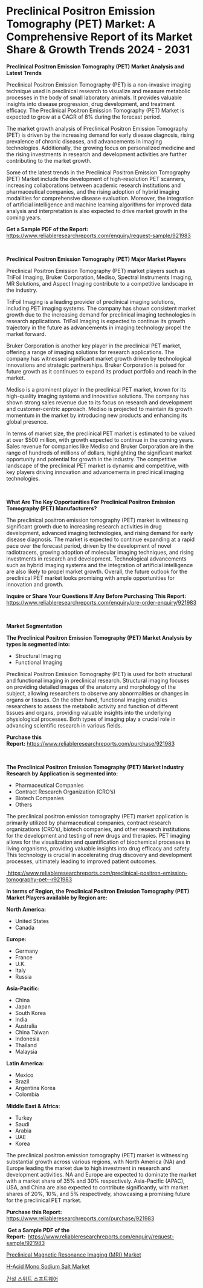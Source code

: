 <p><h1>Preclinical Positron Emission Tomography (PET) Market: A Comprehensive Report of its Market Share & Growth Trends 2024 - 2031</h1></p><p><strong>Preclinical Positron Emission Tomography (PET) Market Analysis and Latest Trends</strong></p>
<p><p>Preclinical Positron Emission Tomography (PET) is a non-invasive imaging technique used in preclinical research to visualize and measure metabolic processes in the body of small laboratory animals. It provides valuable insights into disease progression, drug development, and treatment efficacy. The Preclinical Positron Emission Tomography (PET) Market is expected to grow at a CAGR of 8% during the forecast period.</p><p>The market growth analysis of Preclinical Positron Emission Tomography (PET) is driven by the increasing demand for early disease diagnosis, rising prevalence of chronic diseases, and advancements in imaging technologies. Additionally, the growing focus on personalized medicine and the rising investments in research and development activities are further contributing to the market growth. </p><p>Some of the latest trends in the Preclinical Positron Emission Tomography (PET) Market include the development of high-resolution PET scanners, increasing collaborations between academic research institutions and pharmaceutical companies, and the rising adoption of hybrid imaging modalities for comprehensive disease evaluation. Moreover, the integration of artificial intelligence and machine learning algorithms for improved data analysis and interpretation is also expected to drive market growth in the coming years.</p></p>
<p><strong>Get a Sample PDF of the Report:&nbsp;</strong> <a href="https://www.reliableresearchreports.com/enquiry/request-sample/921983">https://www.reliableresearchreports.com/enquiry/request-sample/921983</a></p>
<p>&nbsp;</p>
<p><strong>Preclinical Positron Emission Tomography (PET) Major Market Players</strong></p>
<p><p>Preclinical Positron Emission Tomography (PET) market players such as TriFoil Imaging, Bruker Corporation, Mediso, Spectral Instruments Imaging, MR Solutions, and Aspect Imaging contribute to a competitive landscape in the industry. </p><p>TriFoil Imaging is a leading provider of preclinical imaging solutions, including PET imaging systems. The company has shown consistent market growth due to the increasing demand for preclinical imaging technologies in research applications. TriFoil Imaging is expected to continue its growth trajectory in the future as advancements in imaging technology propel the market forward.</p><p>Bruker Corporation is another key player in the preclinical PET market, offering a range of imaging solutions for research applications. The company has witnessed significant market growth driven by technological innovations and strategic partnerships. Bruker Corporation is poised for future growth as it continues to expand its product portfolio and reach in the market.</p><p>Mediso is a prominent player in the preclinical PET market, known for its high-quality imaging systems and innovative solutions. The company has shown strong sales revenue due to its focus on research and development and customer-centric approach. Mediso is projected to maintain its growth momentum in the market by introducing new products and enhancing its global presence.</p><p>In terms of market size, the preclinical PET market is estimated to be valued at over $500 million, with growth expected to continue in the coming years. Sales revenue for companies like Mediso and Bruker Corporation are in the range of hundreds of millions of dollars, highlighting the significant market opportunity and potential for growth in the industry. The competitive landscape of the preclinical PET market is dynamic and competitive, with key players driving innovation and advancements in preclinical imaging technologies.</p></p>
<p>&nbsp;</p>
<p><strong>What Are The Key Opportunities For Preclinical Positron Emission Tomography (PET) Manufacturers?</strong></p>
<p><p>The preclinical positron emission tomography (PET) market is witnessing significant growth due to increasing research activities in drug development, advanced imaging technologies, and rising demand for early disease diagnosis. The market is expected to continue expanding at a rapid pace over the forecast period, driven by the development of novel radiotracers, growing adoption of molecular imaging techniques, and rising investments in research and development. Technological advancements such as hybrid imaging systems and the integration of artificial intelligence are also likely to propel market growth. Overall, the future outlook for the preclinical PET market looks promising with ample opportunities for innovation and growth.</p></p>
<p><strong>Inquire or Share Your Questions If Any Before Purchasing This Report:</strong> <a href="https://www.reliableresearchreports.com/enquiry/pre-order-enquiry/921983">https://www.reliableresearchreports.com/enquiry/pre-order-enquiry/921983</a></p>
<p>&nbsp;</p>
<p><strong>Market Segmentation</strong></p>
<p><strong>The Preclinical Positron Emission Tomography (PET) Market Analysis by types is segmented into:</strong></p>
<p><ul><li>Structural Imaging</li><li>Functional Imaging</li></ul></p>
<p><p>Preclinical Positron Emission Tomography (PET) is used for both structural and functional imaging in preclinical research. Structural imaging focuses on providing detailed images of the anatomy and morphology of the subject, allowing researchers to observe any abnormalities or changes in organs or tissues. On the other hand, functional imaging enables researchers to assess the metabolic activity and function of different tissues and organs, providing valuable insights into the underlying physiological processes. Both types of imaging play a crucial role in advancing scientific research in various fields.</p></p>
<p><strong>Purchase this Report:&nbsp;</strong><a href="https://www.reliableresearchreports.com/purchase/921983">https://www.reliableresearchreports.com/purchase/921983</a></p>
<p>&nbsp;</p>
<p><strong>The Preclinical Positron Emission Tomography (PET) Market Industry Research by Application is segmented into:</strong></p>
<p><ul><li>Pharmaceutical Companies</li><li>Contract Research Organization (CRO’s)</li><li>Biotech Companies</li><li>Others</li></ul></p>
<p><p>The preclinical positron emission tomography (PET) market application is primarily utilized by pharmaceutical companies, contract research organizations (CRO’s), biotech companies, and other research institutions for the development and testing of new drugs and therapies. PET imaging allows for the visualization and quantification of biochemical processes in living organisms, providing valuable insights into drug efficacy and safety. This technology is crucial in accelerating drug discovery and development processes, ultimately leading to improved patient outcomes.</p></p>
<p><a href="https://www.reliableresearchreports.com/preclinical-positron-emission-tomography-pet--r921983">&nbsp;https://www.reliableresearchreports.com/preclinical-positron-emission-tomography-pet--r921983</a></p>
<p><strong>In terms of Region, the Preclinical Positron Emission Tomography (PET) Market Players available by Region are:</strong></p>
<p>
    <p> <strong> North America: </strong>
        <ul>
            <li>United States</li>
            <li>Canada</li>
        </ul>
        </p> 
    <p> <strong> Europe: </strong>
        <ul>
            <li>Germany</li>
            <li>France</li>
            <li>U.K.</li>
            <li>Italy</li>
            <li>Russia</li>
        </ul>
        </p> 
    <p> <strong> Asia-Pacific: </strong>
        <ul>
            <li>China</li>
            <li>Japan</li>
            <li>South Korea</li>
            <li>India</li>
            <li>Australia</li>
            <li>China Taiwan</li>
            <li>Indonesia</li>
            <li>Thailand</li>
            <li>Malaysia</li>
        </ul>
        </p> 
    <p> <strong> Latin America: </strong>
        <ul>
            <li>Mexico</li>
            <li>Brazil</li>
            <li>Argentina Korea</li>
            <li>Colombia</li>
        </ul>
        </p> 
    <p> <strong> Middle East & Africa: </strong>
        <ul>
            <li>Turkey</li>
            <li>Saudi</li>
            <li>Arabia</li>
            <li>UAE</li>
            <li>Korea</li>
        </ul>
    </p>
    </p>
<p><p>The preclinical positron emission tomography (PET) market is witnessing substantial growth across various regions, with North America (NA) and Europe leading the market due to high investment in research and development activities. NA and Europe are expected to dominate the market with a market share of 35% and 30% respectively. Asia-Pacific (APAC), USA, and China are also expected to contribute significantly, with market shares of 20%, 10%, and 5% respectively, showcasing a promising future for the preclinical PET market.</p></p>
<p><strong>Purchase this Report: </strong><a href="https://www.reliableresearchreports.com/purchase/921983">https://www.reliableresearchreports.com/purchase/921983</a></p>
<p>&nbsp;<strong>Get a Sample PDF of the Report:&nbsp;&nbsp;</strong><a href="https://www.reliableresearchreports.com/enquiry/request-sample/921983">https://www.reliableresearchreports.com/enquiry/request-sample/921983</a></p>
<p><strong></strong></p>
<p><p><a href="https://github.com/JameTravis/Market-Research-Report-List-4/blob/main/preclinical-magnetic-resonance-imaging-mri-market.md">Preclinical Magnetic Resonance Imaging (MRI) Market</a></p><p><a href="https://issuu.com/reportprime-2/docs/h-acid-mono-sodium-salt-market-size-2030.pptx">H-Acid Mono Sodium Salt Market</a></p><p><a href="https://github.com/laholand/Market-Research-Report-List-3/blob/main/180998746272.md">건설 스위트 소프트웨어</a></p></p>